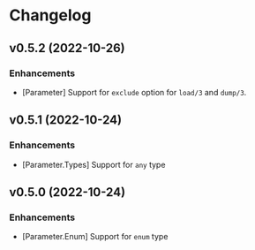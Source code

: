 # Changelog

## v0.5.2 (2022-10-26)

### Enhancements

  * [Parameter] Support for `exclude` option for `load/3` and `dump/3`.

## v0.5.1 (2022-10-24)

### Enhancements

  * [Parameter.Types] Support for `any` type

## v0.5.0 (2022-10-24)

### Enhancements

  * [Parameter.Enum] Support for `enum` type